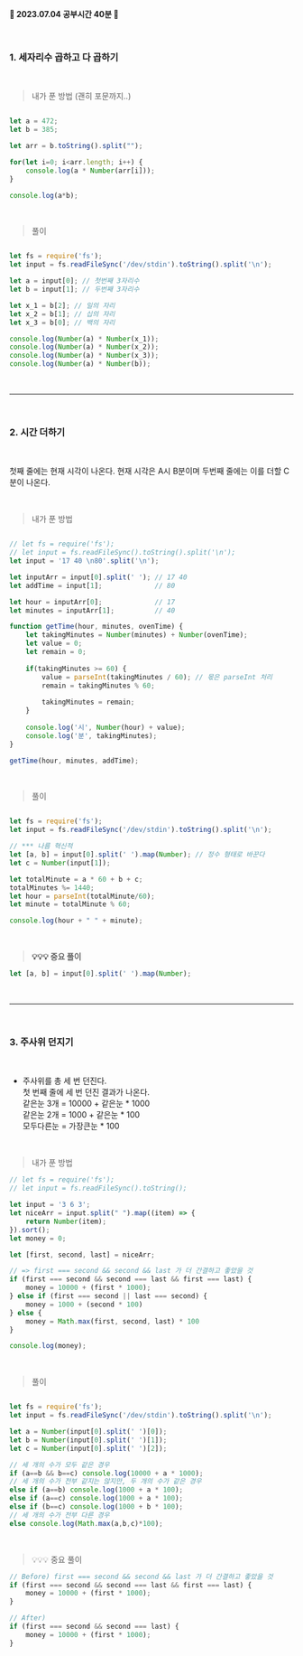 <b> 🐰 2023.07.04 공부시간 40분 🐰 </b>

<br/>

### 1. 세자리수 곱하고 다 곱하기
<br/>

> 내가 푼 방법 (괜히 포문까지..)

```javaScript

let a = 472;
let b = 385;

let arr = b.toString().split("");

for(let i=0; i<arr.length; i++) {
	console.log(a * Number(arr[i]));
} 

console.log(a*b);

```

<br/>

> 풀이

```javaScript

let fs = require('fs');
let input = fs.readFileSync('/dev/stdin').toString().split('\n');

let a = input[0]; // 첫번째 3자리수
let b = input[1]; // 두번째 3자리수

let x_1 = b[2]; // 일의 자리
let x_2 = b[1]; // 십의 자리
let x_3 = b[0]; // 백의 자리

console.log(Number(a) * Number(x_1));
console.log(Number(a) * Number(x_2));
console.log(Number(a) * Number(x_3));
console.log(Number(a) * Number(b));

```

<br/>

----

<br/>

### 2. 시간 더하기
<br/> 

첫째 줄에는 현재 시각이 나온다. 현재 시각은 A시 B분이며 두번째 줄에는 이를 더할 C분이 나온다.

<br/> 

> 내가 푼 방법
```javaScript

// let fs = require('fs');
// let input = fs.readFileSync().toString().split('\n');
let input = '17 40 \n80'.split('\n');

let inputArr = input[0].split(' '); // 17 40
let addTime = input[1];             // 80

let hour = inputArr[0];             // 17
let minutes = inputArr[1];          // 40

function getTime(hour, minutes, ovenTime) {
	let takingMinutes = Number(minutes) + Number(ovenTime);
	let value = 0;
	let remain = 0;
	
	if(takingMinutes >= 60) {
		value = parseInt(takingMinutes / 60); // 몫은 parseInt 처리
		remain = takingMinutes % 60;
		
		takingMinutes = remain;
	} 
	
	console.log('시', Number(hour) + value);
	console.log('분', takingMinutes);
} 

getTime(hour, minutes, addTime);

```

<br/>

> 풀이
```javaScript

let fs = require('fs');
let input = fs.readFileSync('/dev/stdin').toString().split('\n');

// *** 나름 혁신적
let [a, b] = input[0].split(' ').map(Number); // 정수 형태로 바꾼다
let c = Number(input[1]);

let totalMinute = a * 60 + b + c;
totalMinutes %= 1440;
let hour = parseInt(totalMinute/60);
let minute = totalMinute % 60;

console.log(hour + " " + minute);

```

<br/>

> <b>💡💡💡 중요 풀이</b>
```javaScript
let [a, b] = input[0].split(' ').map(Number);
```

<br/>

----

<br/>

### 3. 주사위 던지기
<br/> 

* 주사위를 총 세 번 던진다. <br/>
첫 번째 줄에 세 번 던진 결과가 나온다. <br/>
같은눈 3개 = 10000 + 같은눈 * 1000 <br/>
같은눈 2개 = 1000 + 같은눈 * 100 <br/>
모두다른눈 = 가장큰눈 * 100

<br/>

> 내가 푼 방법

```javaScript
// let fs = require('fs');
// let input = fs.readFileSync().toString();

let input = '3 6 3';
let niceArr = input.split(" ").map((item) => {
	return Number(item);
}).sort();
let money = 0;

let [first, second, last] = niceArr;

// => first === second && second && last 가 더 간결하고 좋았을 것
if (first === second && second === last && first === last) {
	money = 10000 + (first * 1000);
} else if (first === second || last === second) {
	money = 1000 + (second * 100)
} else {
	money = Math.max(first, second, last) * 100
} 

console.log(money);

```

<br/>

> 풀이
```javaScript

let fs = require('fs');
let input = fs.readFileSync('/dev/stdin').toString().split('\n');

let a = Number(input[0].split(' ')[0]);
let b = Number(input[0].split(' ')[1]);
let c = Number(input[0].split(' ')[2]);

// 세 개의 수가 모두 같은 경우
if (a==b && b==c) console.log(10000 + a * 1000);
// 세 개의 수가 전부 같지는 않지만, 두 개의 수가 같은 경우
else if (a==b) console.log(1000 + a * 100);
else if (a==c) console.log(1000 + a * 100);
else if (b==c) console.log(1000 + b * 100);
// 세 개의 수가 전부 다른 경우
else console.log(Math.max(a,b,c)*100);

```

<br/>

> 💡💡💡 중요 풀이
```javaScript
// Before) first === second && second && last 가 더 간결하고 좋았을 것
if (first === second && second === last && first === last) {
	money = 10000 + (first * 1000);
}

// After)
if (first === second && second === last) {
	money = 10000 + (first * 1000);
}
```
